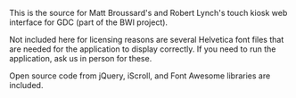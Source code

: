 This is the source for Matt Broussard's and Robert Lynch's touch kiosk web interface for GDC (part of the BWI project).

Not included here for licensing reasons are several Helvetica font files that are needed for the application to display correctly. If you need to run the application, ask us in person for these.

Open source code from jQuery, iScroll, and Font Awesome libraries are included.
